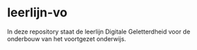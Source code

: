 # leerlijn-vo
In deze repository staat de leerlijn Digitale Geletterdheid voor de onderbouw van het voortgezet onderwijs.
